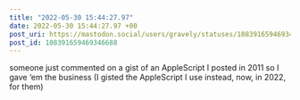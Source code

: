 ```yaml
---
title: "2022-05-30 15:44:27.97"
date: 2022-05-30 15:44:27.97 +00
post_uri: https://mastodon.social/users/gravely/statuses/108391659469346688
post_id: 108391659469346688
---
```

someone just commented on a gist of an AppleScript I posted in 2011 so I gave ‘em the business (I gisted the AppleScript I use instead, now, in 2022, for them)


